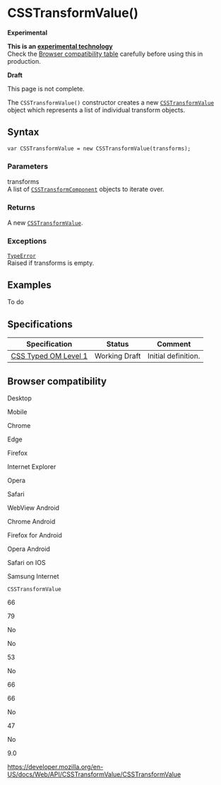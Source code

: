 # CSSTransformValue()

**Experimental**

**This is an [experimental technology](https://developer.mozilla.org/en-US/docs/MDN/Guidelines/Conventions_definitions#experimental)**  
Check the [Browser compatibility table](#browser_compatibility) carefully before using this in production.

**Draft**

This page is not complete.

The `CSSTransformValue()` constructor creates a new [`CSSTransformValue`](../csstransformvalue) object which represents a list of individual transform objects.

## Syntax

    var CSSTransformValue = new CSSTransformValue(transforms);

### Parameters

transforms  
A list of [`CSSTransformComponent`](../csstransformcomponent) objects to iterate over.

### Returns

A new [`CSSTransformValue`](../csstransformvalue).

### Exceptions

[`TypeError`](https://developer.mozilla.org/en-US/docs/Web/JavaScript/Reference/Global_Objects/TypeError)  
Raised if transforms is empty.

## Examples

To do

## Specifications

<table><thead><tr class="header"><th>Specification</th><th>Status</th><th>Comment</th></tr></thead><tbody><tr class="odd"><td><a href="https://drafts.css-houdini.org/css-typed-om-1/">CSS Typed OM Level 1</a></td><td><span class="spec-wd">Working Draft</span></td><td>Initial definition.</td></tr></tbody></table>

## Browser compatibility

Desktop

Mobile

Chrome

Edge

Firefox

Internet Explorer

Opera

Safari

WebView Android

Chrome Android

Firefox for Android

Opera Android

Safari on IOS

Samsung Internet

`CSSTransformValue`

66

79

No

No

53

No

66

66

No

47

No

9.0

<a href="https://developer.mozilla.org/en-US/docs/Web/API/CSSTransformValue/CSSTransformValue" class="_attribution-link">https://developer.mozilla.org/en-US/docs/Web/API/CSSTransformValue/CSSTransformValue</a>
